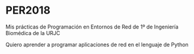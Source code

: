 # PER2018
Mis prácticas de Programación en Entornos de Red de 1º de Ingeniería Biomédica de la URJC

Quiero aprender a programar aplicaciones de red en el lenguaje de Python
